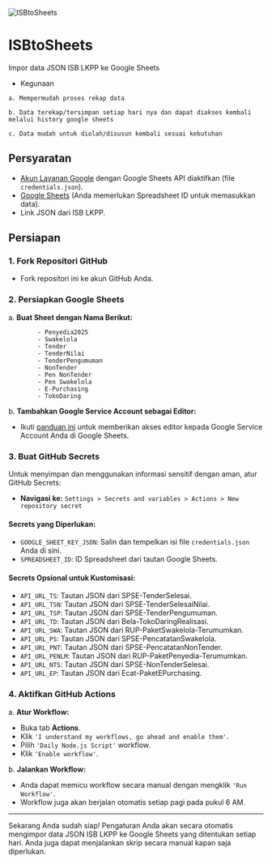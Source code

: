 ![ISBtoSheets](https://github.com/deniganda/ISBtoSheets/blob/main/Guide/ISBtoSheets.png)

# ISBtoSheets
Impor data JSON ISB LKPP ke Google Sheets
 - Kegunaan
```
a. Mempermudah proses rekap data

b. Data terekap/tersimpan setiap hari nya dan dapat diakses kembali melalui history google sheets

c. Data mudah untuk diolah/disusun kembali sesuai kebutuhan
```

## Persyaratan
- [Akun Layanan Google](https://github.com/deniganda/ISBtoSheets/blob/main/Guide/Google%20Service%20Account.md) dengan Google Sheets API diaktifkan (file `credentials.json`).
- [Google Sheets](https://github.com/deniganda/ISBtoSheets/blob/main/Guide/Google%20Sheets.md) (Anda memerlukan Spreadsheet ID untuk memasukkan data).
- Link JSON dari ISB LKPP.

## Persiapan

### 1. Fork Repositori GitHub

- Fork repositori ini ke akun GitHub Anda.

### 2. Persiapkan Google Sheets

a. **Buat Sheet dengan Nama Berikut:**
``` 
        - Penyedia2025
        - Swakelola
        - Tender
        - TenderNilai
        - TenderPengumuman
        - NonTender
        - Pen NonTender
        - Pen Swakelola
        - E-Purchasing
        - TokoDaring
```
b. **Tambahkan Google Service Account sebagai Editor:**
- Ikuti [panduan ini](https://github.com/deniganda/ISBtoSheets/blob/main/Guide/Google%20Sheets.md#how-to-add-the-google-service-account-as-an-editor-in-google-sheets) untuk memberikan akses editor kepada Google Service Account Anda di Google Sheets.

### 3. Buat GitHub Secrets

Untuk menyimpan dan menggunakan informasi sensitif dengan aman, atur GitHub Secrets:

- **Navigasi ke:** `Settings > Secrets and variables > Actions > New repository secret`

#### **Secrets yang Diperlukan:**
- `GOOGLE_SHEET_KEY_JSON`: Salin dan tempelkan isi file `credentials.json` Anda di sini.
- `SPREADSHEET_ID`: ID Spreadsheet dari tautan Google Sheets.

#### **Secrets Opsional untuk Kustomisasi:**
- `API_URL_TS`: Tautan JSON dari SPSE-TenderSelesai.
- `API_URL_TSN`: Tautan JSON dari SPSE-TenderSelesaiNilai.
- `API_URL_TSP`: Tautan JSON dari SPSE-TenderPengumuman.
- `API_URL_TD`: Tautan JSON dari Bela-TokoDaringRealisasi.
- `API_URL_SWA`: Tautan JSON dari RUP-PaketSwakelola-Terumumkan.
- `API_URL_PS`: Tautan JSON dari SPSE-PencatatanSwakelola.
- `API_URL_PNT`: Tautan JSON dari SPSE-PencatatanNonTender.
- `API_URL_PENLM`: Tautan JSON dari RUP-PaketPenyedia-Terumumkan.
- `API_URL_NTS`: Tautan JSON dari SPSE-NonTenderSelesai.
- `API_URL_EP`: Tautan JSON dari Ecat-PaketEPurchasing.

### 4. Aktifkan GitHub Actions

a. **Atur Workflow:**
- Buka tab **Actions**.
- Klik `'I understand my workflows, go ahead and enable them'`.
- Pilih `'Daily Node.js Script'` workflow.
- Klik `'Enable workflow'`.

b. **Jalankan Workflow:**
- Anda dapat memicu workflow secara manual dengan mengklik `'Run Workflow'`.
- Workflow juga akan berjalan otomatis setiap pagi pada pukul 6 AM.

---

Sekarang Anda sudah siap! Pengaturan Anda akan secara otomatis mengimpor data JSON ISB LKPP ke Google Sheets yang ditentukan setiap hari. Anda juga dapat menjalankan skrip secara manual kapan saja diperlukan.
